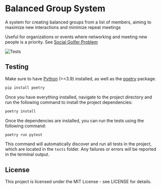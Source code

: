 # Balanced Group System
A system for creating balanced groups from a list of members, aiming to maximize new interactions and minimize repeat meetings

Useful for organizations or events where networking and meeting new people is a priority. See [Social Golfer Problem](https://en.wikipedia.org/wiki/Social_golfer_problem)

![Tests](https://github.com/joshSi/balanced_group_system/actions/workflows/tests.yaml/badge.svg)
## Testing
Make sure to have [Python](https://www.python.org/downloads/) (>=3.9) installed,
as well as the [poetry](https://pypi.org/project/poetry/) package.
```bash
pip install poetry
```

Once you have everything installed, navigate to the project directory and run the following command to install the project dependencies:

```bash
poetry install
```

Once the dependencies are installed, you can run the tests using the following command:

```bash
poetry run pytest
```

This command will automatically discover and run all tests in the project, which are located in the `tests` folder. Any failures or errors will be reported in the terminal output.

## License
This project is licensed under the MIT License - see LICENSE for details.
